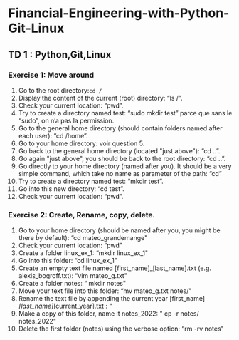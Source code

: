 # Financial-Engineering-with-Python-Git-Linux

## TD 1 : Python,Git,Linux

### Exercise 1: Move around
1. Go to the root directory:```cd /```
2. Display the content of the current (root) directory: “ls /”.
3. Check your current location: “pwd”.
4. Try to create a directory named test: “sudo mkdir test” parce que sans le “sudo”, on n’a pas la permission.
5. Go to the general home directory (should contain folders named after each user): “cd /home”.
6. Go to your home directory: voir question 5.
7. Go back to the general home directory (located "just above"): “cd ..”.
8. Go again "just above", you should be back to the root directory: “cd ..”.
9. Go directly to your home directory (named after you). It should be a very simple command, which take no name as parameter of the path: “cd”
10. Try to create a directory named test: “mkdir test”.
11. Go into this new directory: “cd test”.
12. Check your current location: “pwd”.

### Exercise 2: Create, Rename, copy, delete.
1. Go to your home directory (should be named after you, you might be there by default): “cd mateo_grandemange"
2. Check your current location: “pwd"
3. Create a folder linux_ex_1: “mkdir linux_ex_1"
4. Go into this folder: “cd linux_ex_1"
5. Create an empty text file named [first_name]_[last_name].txt (e.g. alexis_bogroff.txt): “vim mateo_g.txt"
6. Create a folder notes: “ mkdir notes"
7. Move your text file into this folder: “mv mateo_g.txt notes/" 
8. Rename the text file by appending the current year [first_name]_[last_name]_[current_year].txt : “
9. Make a copy of this folder, name it notes_2022: " cp -r notes/ notes_2022"
10. Delete the first folder (notes) using the verbose option: “rm -rv notes"


